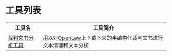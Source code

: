 # 工具列表

工具名 | 工具简介
---------|-------------
[裁判文书分析工具](https://github.com/839-Studio/Openlaw_tools)|用以对[OpenLaw](http://openlaw.cn/)上下载下来的半结构化裁判文书进行文本清理和文本分析
